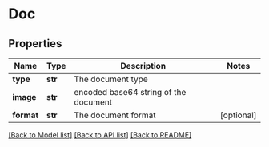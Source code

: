 # Doc

## Properties
Name | Type | Description | Notes
------------ | ------------- | ------------- | -------------
**type** | **str** | The document type | 
**image** | **str** | encoded base64 string of the document | 
**format** | **str** | The document format | [optional] 

[[Back to Model list]](../README.md#documentation-for-models) [[Back to API list]](../README.md#documentation-for-api-endpoints) [[Back to README]](../README.md)


